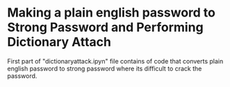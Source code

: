 # Making a plain english password to Strong Password and Performing Dictionary Attach 

First part of "dictionaryattack.ipyn" file contains of code that converts plain english password to strong password where its difficult to crack the password. 

